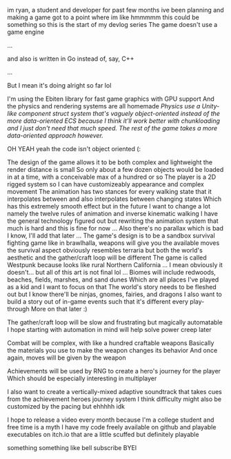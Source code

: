 im ryan, a student and developer
for past few months ive been planning and making a game
got to a point where im like hmmmmm this could be something
so this is the start of my devlog series
The game doesn't use a game engine

...

and also is written in Go instead of, say, C++

...

But I mean it's doing alright so far lol

I'm using the Ebiten library for fast game graphics with GPU support
And the physics and rendering systems are all homemade
_Physics use a Unity-like component struct system that's vaguely object-oriented instead of the more data-oriented ECS because I think it'll work better with chunkloading and I just don't need that much speed. The rest of the game takes a more data-oriented approach however._

OH YEAH yeah the code isn't object oriented (:

The design of the game allows it to be both complex and lightweight
the render distance is small
So only about a few dozen objects would be loaded in at a time, with a conceivable max of a hundred or so
The player is a 2D rigged system
so I can have customizeably appearance and complex movement
The animation has two stances for every walking state
that it interpolates between
and also interpolates between changing states
Which has this extremely smooth effect
but in the future I want to change a lot
namely the twelve rules of animation
and inverse kinematic walking
I have the general technology figured out
but rewriting the animation system that much is hard
and this is fine for now
...
Also there's no parallax which is bad I know, I'll add that later
...
The game's design is to be a sandbox survival fighting game
like in brawlhalla, weapons will give you the available moves
the survival aspect obviously resembles terraria
but both the world's aesthetic and the gather/craft loop will be different
The game is called Westpunk because looks like rural Northern California
...
I mean obviously it doesn't... but all of this art is not final lol
...
Biomes will include redwoods, beaches, fields, marshes, and sand dunes
Which are all places I've played as a kid and I want to focus on that
The world's story needs to be fleshed out
but I know there'll be ninjas, gnomes, fairies, and dragons
I also want to build a story out of in-game events
such that it's different every play-through
More on that later :)

The gather/craft loop will be slow and frustrating
but magically automatable
I hope starting with automation in mind will help solve power creep later

Combat will be complex, with like a hundred craftable weapons
Basically the materials you use to make the weapon changes its behavior
And once again, moves will be given by the weapon

Achievements will be used by RNG to create a hero's journey for the player
Which should be especially interesting in multiplayer

I also want to create a vertically-mixed adaptive soundtrack
that takes cues from the achievement heroes journey system
I think difficulty might also be customized by the pacing but ehhhhh idk

I hope to release a video every month 
because I'm a college student and free time is a myth
I have my code freely available on github
and playable executables on itch.io
that are a little scuffed but definitely playable

something something like bell subscribe BYEl